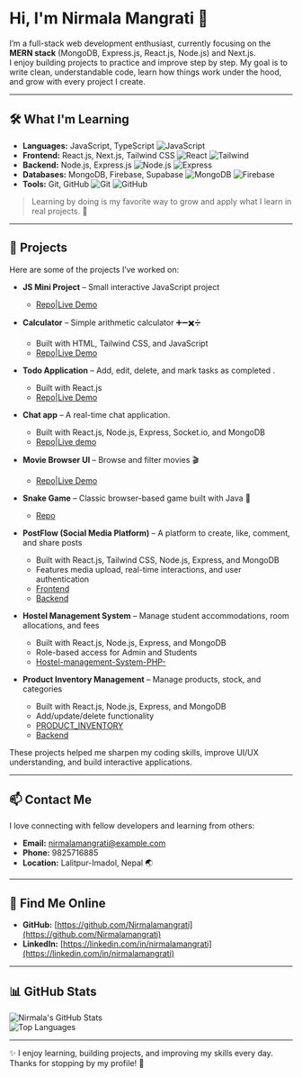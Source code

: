 # Hi, I'm Nirmala Mangrati 👋

I’m a full-stack web development enthusiast, currently focusing on the **MERN stack** (MongoDB, Express.js, React.js, Node.js) and Next.js.  
I enjoy building projects to practice and improve step by step. My goal is to write clean, understandable code, learn how things work under the hood, and grow with every project I create.  

---

## 🛠 What I'm Learning

- **Languages:** JavaScript, TypeScript ![JavaScript](https://img.shields.io/badge/JavaScript-F7DF1E?style=for-the-badge&logo=javascript&logoColor=black)  
- **Frontend:** React.js, Next.js, Tailwind CSS ![React](https://img.shields.io/badge/React-20232A?style=for-the-badge&logo=react&logoColor=61DAFB) ![Tailwind](https://img.shields.io/badge/TailwindCSS-06B6D4?style=for-the-badge&logo=tailwind-css&logoColor=white)  
- **Backend:** Node.js, Express.js ![Node.js](https://img.shields.io/badge/Node.js-339933?style=for-the-badge&logo=node.js&logoColor=white) ![Express](https://img.shields.io/badge/Express.js-000000?style=for-the-badge&logo=express&logoColor=white)  
- **Databases:** MongoDB, Firebase, Supabase ![MongoDB](https://img.shields.io/badge/MongoDB-47A248?style=for-the-badge&logo=mongodb&logoColor=white) ![Firebase](https://img.shields.io/badge/Firebase-FFCA28?style=for-the-badge&logo=firebase&logoColor=black)  
- **Tools:** Git, GitHub ![Git](https://img.shields.io/badge/Git-F05032?style=for-the-badge&logo=git&logoColor=white) ![GitHub](https://img.shields.io/badge/GitHub-181717?style=for-the-badge&logo=github&logoColor=white)  

> Learning by doing is my favorite way to grow and apply what I learn in real projects. 🚀  

---

## 📝 Projects

Here are some of the projects I’ve worked on:  
- **JS Mini Project** – Small interactive JavaScript project  
  - [Repo](https://github.com/Nirmalamangrati/JS-mini-project.git)|[Live Demo](https://js-mini-project-k0awg2yh9-nirmalamgrt-8293s-projects.vercel.app)
 

- **Calculator** – Simple arithmetic calculator ➕➖✖️➗  
  - Built with HTML, Tailwind CSS, and JavaScript  
  - [Repo](https://github.com/Nirmalamangrati/calculator.git)|[Live Demo](https://calculator-9ou7-rlsb3r38u-nirmalamgrt-8293s-projects.vercel.app)

 
- **Todo Application** – Add, edit, delete, and mark tasks as completed .  
  - Built with React.js  
  - [Repo](https://github.com/Nirmalamangrati/Todo-App-mini-project-.git)|[Live Demo](https://todo-app-mini-project-f9zljt0yt-nirmalamgrt-8293s-projects.vercel.app)

 - **Chat app** – A real-time chat application.  
    - Built with React.js, Node.js, Express, Socket.io, and MongoDB 
    - [Repo](https://github.com/Nirmalamangrati/chatapp.git)|[Live demo](chatapp-psbw-gofz36ijd-nirmalamgrt-8293s-projects.vercel.app)
    
- **Movie Browser UI** – Browse and filter movies 🎬
   - [Repo](https://github.com/Nirmalamangrati/my-react-app-2.git)|[Live Demo](https://my-react-app-2-2l7qk6bdx-nirmalamgrt-8293s-projects.vercel.app)
 
  

- **Snake Game** – Classic browser-based game built with Java 🐍
  - [Repo](https://github.com/Nirmalamangrati/Snake-game)

    
- **PostFlow (Social Media Platform)** – A platform to create, like, comment, and share posts  
  - Built with React.js, Tailwind CSS, Node.js, Express, and MongoDB  
  - Features media upload, real-time interactions, and user authentication  
  - [Frontend](https://github.com/Nirmalamangrati/post-flow.git)
  - [Backend](https://github.com/Nirmalamangrati/BackendOfPostflow.git)

- **Hostel Management System** – Manage student accommodations, room allocations, and fees  
  - Built with React.js, Node.js, Express, and MongoDB  
  - Role-based access for Admin and Students  
  - [Hostel-management-System-PHP-
](https://github.com/Nirmalamangrati/Hostel-management-System-PHP-)

- **Product Inventory Management** – Manage products, stock, and categories  
  - Built with React.js, Node.js, Express, and MongoDB  
  - Add/update/delete functionality  
  - [PRODUCT_INVENTORY](https://github.com/Nirmalamangrati/PRODUCT_INVENTORY.git)
  - [Backend](https://github.com/Nirmalamangrati/Product_inventory_backend.git) 



These projects helped me sharpen my coding skills, improve UI/UX understanding, and build interactive applications.  

---

## 📫 Contact Me

I love connecting with fellow developers and learning from others:  

- **Email:** [nirmalamangrati@example.com](mailto:nirmalamangrati@example.com)  
- **Phone:** 9825716885  
- **Location:** Lalitpur-Imadol, Nepal 🌏  

---

## 🔗 Find Me Online

- **GitHub:** [https://github.com/Nirmalamangrati](https://github.com/Nirmalamangrati)  
- **LinkedIn:** [https://linkedin.com/in/nirmalamangrati](https://linkedin.com/in/nirmalamangrati)  

---

## 📊 GitHub Stats

![Nirmala's GitHub Stats](https://github-readme-stats.vercel.app/api?username=Nirmalamangrati&show_icons=true&theme=radical)  
![Top Languages](https://github-readme-stats.vercel.app/api/top-langs/?username=Nirmalamangrati&layout=compact&theme=radical)  





---

✨ I enjoy learning, building projects, and improving my skills every day. Thanks for stopping by my profile! 💖
